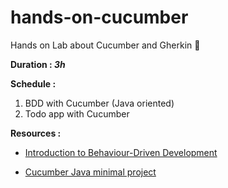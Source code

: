 # hands-on-cucumber
Hands on Lab about Cucumber and Gherkin 🥒

**Duration : _3h_**

**Schedule :**

1. BDD with Cucumber (Java oriented)
2. Todo app with Cucumber

**Resources :**

* [Introduction to Behaviour-Driven Development](https://school.cucumber.io/courses/fundamentals-of-bdd) 

* [Cucumber Java minimal project](https://github.com/cucumber/cucumber-java-skeleton)
